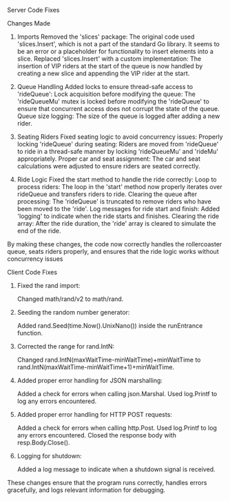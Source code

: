 Server Code Fixes

Changes Made

1. Imports
     Removed the 'slices' package: The original code used 'slices.Insert', which is not a part of the standard Go library. It seems to be an error or a placeholder for functionality to insert elements into a slice.
     Replaced 'slices.Insert' with a custom implementation: The insertion of VIP riders at the start of the queue is now handled by creating a new slice and appending the VIP rider at the start.

2. Queue Handling
Added locks to ensure thread-safe access to 'rideQueue':
     Lock acquisition before modifying the queue: The 'rideQueueMu' mutex is locked before modifying the 'rideQueue' to ensure that concurrent   access does not corrupt the state of the queue.
     Queue size logging: The size of the queue is logged after adding a new rider.

3. Seating Riders
   Fixed seating logic to avoid concurrency issues:
        Properly locking 'rideQueue' during seating: Riders are moved from 'rideQueue' to ride in a thread-safe manner by locking 'rideQueueMu' and 'rideMu' appropriately.
        Proper car and seat assignment: The car and seat calculations were adjusted to ensure riders are seated correctly.

4. Ride Logic
   Fixed the start method to handle the ride correctly:
      Loop to process riders: The loop in the 'start' method now properly iterates over rideQueue and transfers riders to ride.
   	Clearing the queue after processing: The 'rideQueue' is truncated to remove riders who have been moved to the 'ride'.
    	Log messages for ride start and finish: Added 'logging' to indicate when the ride starts and finishes.
    	Clearing the ride array: After the ride duration, the 'ride' array is cleared to simulate the end of the ride.

By making these changes, the code now correctly handles the rollercoaster queue, seats riders properly, and ensures that the ride logic works without concurrency issues










Client Code Fixes

1. Fixed the rand import:

      Changed math/rand/v2 to math/rand.


2. Seeding the random number generator:

      Added rand.Seed(time.Now().UnixNano()) inside the runEntrance function.

3. Corrected the range for rand.IntN:

     Changed rand.IntN(maxWaitTime-minWaitTime)+minWaitTime to rand.IntN(maxWaitTime-minWaitTime+1)+minWaitTime.

4. Added proper error handling for JSON marshalling:

      Added a check for errors when calling json.Marshal.
      Used log.Printf to log any errors encountered.

5. Added proper error handling for HTTP POST requests:

      Added a check for errors when calling http.Post.
      Used log.Printf to log any errors encountered.
      Closed the response body with resp.Body.Close().

6. Logging for shutdown:

      Added a log message to indicate when a shutdown signal is received.

These changes ensure that the program runs correctly, handles errors gracefully, and logs relevant information for debugging.

